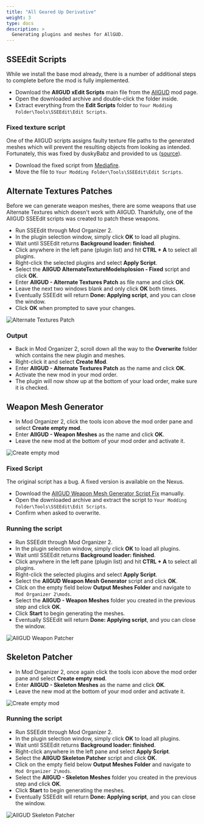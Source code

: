 ```yaml
---
title: "All Geared Up Derivative"
weight: 3
type: docs
description: >
  Generating plugins and meshes for AllGUD.
---
```


## SSEEdit Scripts

While we install the base mod already, there is a number of additional steps to complete before the mod is fully implemented.

- Download the **AllGUD xEdit Scripts** main file from the [AllGUD](https://www.nexusmods.com/skyrimspecialedition/mods/28833?tab=files) mod page.
- Open the downloaded archive and double-click the folder inside.
- Extract everything from the **Edit Scripts** folder to `Your Modding Folder\Tools\SSEEdit\Edit Scripts`.

### Fixed texture script

One of the AllGUD scripts assigns faulty texture file paths to the generated meshes which will prevent the resulting objects from looking as intended. Fortunately, this was fixed by duskyBabz and provided to us ([source](https://github.com/foreverphoenix/the-phoenix-flavour/issues/26)).

- Download the fixed script from [Mediafire](https://www.mediafire.com/file/fd0d6qj78lpjbas/AllGUD_AlternateTextureModelsplosion_-_Fixed.pas/file).
- Move the file to `Your Modding Folder\Tools\SSEEdit\Edit Scripts`.

## Alternate Textures Patches

Before we can generate weapon meshes, there are some weapons that use Alternate Textures which doesn't work with AllGUD. Thankfully, one of the AllGUD SSEEdit scripts was created to patch these weapons.

- Run SSEEdit through Mod Organizer 2.
- In the plugin selection window, simply click **OK** to load all plugins.
- Wait until SSEEdit returns **Background loader: finished**.
- Click anywhere in the left pane (plugin list) and hit **CTRL + A** to select all plugins.
- Right-click the selected plugins and select **Apply Script**.
- Select the **AllGUD AlternateTextureModelsplosion - Fixed** script and click **OK**.
- Enter **AllGUD - Alternate Textures Patch** as file name and click **OK**.
- Leave the next two windows blank and only click **OK** both times.
- Eventually SSEEdit will return **Done: Applying script**, and you can close the window.
- Click **OK** when prompted to save your changes.

![Alternate Textures Patch](/Pictures/skyrim-se/finalisation/allgud-alt-textures-fixed.png)

### Output

- Back in Mod Organizer 2, scroll down all the way to the **Overwrite** folder which contains the new plugin and meshes.
- Right-click it and select **Create Mod**.
- Enter **AllGUD - Alternate Textures Patch** as the name and click **OK**.
- Activate the new mod in your mod order.
- The plugin will now show up at the bottom of your load order, make sure it is checked.

## Weapon Mesh Generator

- In Mod Organizer 2, click the tools icon above the mod order pane and select **Create empty mod**.
- Enter **AllGUD - Weapon Meshes** as the name and click **OK**.
- Leave the new mod at the bottom of your mod order and activate it.

![Create empty mod](/Pictures/skyrim-se/finalisation/create-empty-mod.png)

### Fixed Script

The original script has a bug. A fixed version is available on the Nexus.

- Download the [AllGUD Weapon Mesh Generator Script Fix](https://www.nexusmods.com/skyrimspecialedition/mods/38151?tab=files) manually.
- Open the downloaded archive and extract the script to `Your Modding Folder\Tools\SSEEdit\Edit Scripts`.
- Confirm when asked to overwrite.

### Running the script

- Run SSEEdit through Mod Organizer 2.
- In the plugin selection window, simply click **OK** to load all plugins.
- Wait until SSEEdit returns **Background loader: finished**.
- Click anywhere in the left pane (plugin list) and hit **CTRL + A** to select all plugins.
- Right-click the selected plugins and select **Apply Script**.
- Select the **AllGUD Weapon Mesh Generator** script and click **OK**.
- Click on the empty field below **Output Meshes Folder** and navigate to `Mod Organizer 2\mods`.
- Select the **AllGUD - Weapon Meshes** folder you created in the previous step and click **OK**.
- Click **Start** to begin generating the meshes.
- Eventually SSEEdit will return **Done: Applying script**, and you can close the window.

![AllGUD Weapon Patcher](/Pictures/skyrim-se/finalisation/allgud-weapon-meshes.png)

## Skeleton Patcher

- In Mod Organizer 2, once again click the tools icon above the mod order pane and select **Create empty mod**.
- Enter **AllGUD - Skeleton Meshes** as the name and click **OK**.
- Leave the new mod at the bottom of your mod order and activate it.

![Create empty mod](/Pictures/skyrim-se/finalisation/create-empty-mod.png)

### Running the script

- Run SSEEdit through Mod Organizer 2.
- In the plugin selection window, simply click **OK** to load all plugins.
- Wait until SSEEdit returns **Background loader: finished**.
- Right-click anywhere in the left pane and select **Apply Script**.
- Select the **AllGUD Skeleton Patcher** script and click **OK**.
- Click on the empty field below **Output Meshes Folder** and navigate to `Mod Organizer 2\mods`.
- Select the **AllGUD - Skeleton Meshes** folder you created in the previous step and click **OK**.
- Click **Start** to begin generating the meshes.
- Eventually SSEEdit will return **Done: Applying script**, and you can close the window.

![AllGUD Skeleton Patcher](/Pictures/skyrim-se/finalisation/allgud-skeleton-patcher.png)